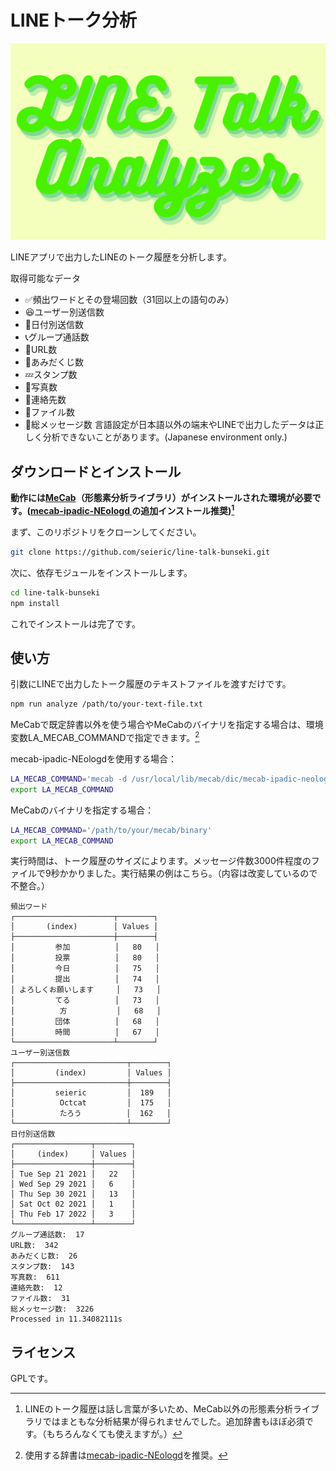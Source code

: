 # LINEトーク分析

![](https://raw.githubusercontent.com/seieric/line-talk-bunseki/main/eyecatch.png "LINE Talk Analyzer")

LINEアプリで出力したLINEのトーク履歴を分析します。

取得可能なデータ
- ✅頻出ワードとその登場回数（31回以上の語句のみ）
- 😆ユーザー別送信数
- 📅日付別送信数
- 📞グループ通話数
- 🔗URL数
- 🎉あみだくじ数
- 💤スタンプ数
- 📸写真数
- 🙋‍連絡先数
- 📂ファイル数
- 💭総メッセージ数
言語設定が日本語以外の端末やLINEで出力したデータは正しく分析できないことがあります。(Japanese environment only.)

## ダウンロードとインストール
**動作には[MeCab](https://taku910.github.io/mecab/)（形態素分析ライブラリ）がインストールされた環境が必要です。([mecab-ipadic-NEologd ](https://github.com/neologd/mecab-ipadic-neologd)の追加インストール推奨)[^1]**

まず、このリポジトリをクローンしてください。
```bash
git clone https://github.com/seieric/line-talk-bunseki.git
```

次に、依存モジュールをインストールします。
```bash
cd line-talk-bunseki
npm install
```
これでインストールは完了です。

[^1]: LINEのトーク履歴は話し言葉が多いため、MeCab以外の形態素分析ライブラリではまともな分析結果が得られませんでした。追加辞書もほぼ必須です。（もちろんなくても使えますが。）
## 使い方
引数にLINEで出力したトーク履歴のテキストファイルを渡すだけです。
```bash
npm run analyze /path/to/your-text-file.txt
```
MeCabで既定辞書以外を使う場合やMeCabのバイナリを指定する場合は、環境変数LA_MECAB_COMMANDで指定できます。[^2]

mecab-ipadic-NEologdを使用する場合：
```bash
LA_MECAB_COMMAND='mecab -d /usr/local/lib/mecab/dic/mecab-ipadic-neologd'
export LA_MECAB_COMMAND
```

MeCabのバイナリを指定する場合：
```bash
LA_MECAB_COMMAND='/path/to/your/mecab/binary'
export LA_MECAB_COMMAND
```

[^2]: 使用する辞書は[mecab-ipadic-NEologd](https://github.com/neologd/mecab-ipadic-neologd)を推奨。

実行時間は、トーク履歴のサイズによります。メッセージ件数3000件程度のファイルで9秒かかりました。実行結果の例はこちら。（内容は改変しているので不整合。）
```
頻出ワード
┌──────────────────────┬────────┐
│       (index)        │ Values │
├──────────────────────┼────────┤
│         参加          │   80   │
│         投票          │   80   │
│         今日          │   75   │
│         提出          │   74   │
│ よろしくお願いします     │   73   │
│         てる          │   73   │
│          方           │   68   │
│         団体          │   68   │
│         時間          │   67   │
└──────────────────────┴────────┘
ユーザー別送信数
┌─────────────────────────┬────────┐
│         (index)         │ Values │
├─────────────────────────┼────────┤
│         seieric         │  189   │
│          Octcat         │  175   │
│          たろう          │  162   │
└─────────────────────────┴────────┘
日付別送信数
┌─────────────────┬────────┐
│     (index)     │ Values │
├─────────────────┼────────┤
│ Tue Sep 21 2021 │   22   │
│ Wed Sep 29 2021 │   6    │
│ Thu Sep 30 2021 │   13   │
│ Sat Oct 02 2021 │   1    │
│ Thu Feb 17 2022 │   3    │
└─────────────────┴────────┘
グループ通話数:  17
URL数:  342
あみだくじ数:  26
スタンプ数:  143
写真数:  611
連絡先数:  12
ファイル数:  31
総メッセージ数:  3226
Processed in 11.34082111s
```

## ライセンス
GPLです。
